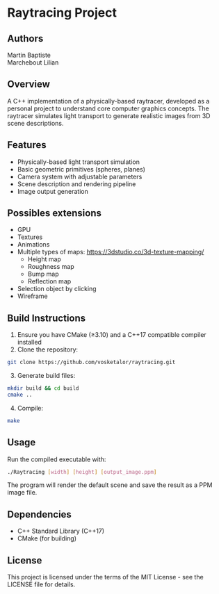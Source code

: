 # Raytracing Project

## Authors
Martin Baptiste
<br>Marchebout Lilian

## Overview
A C++ implementation of a physically-based raytracer, developed as a personal project to understand core computer graphics concepts. 
The raytracer simulates light transport to generate realistic images from 3D scene descriptions.

## Features
- Physically-based light transport simulation
- Basic geometric primitives (spheres, planes)
- Camera system with adjustable parameters
- Scene description and rendering pipeline
- Image output generation

## Possibles extensions
- GPU
- Textures
- Animations
- Multiple types of maps: https://3dstudio.co/3d-texture-mapping/
  - Height map
  - Roughness map
  - Bump map
  - Reflection map
- Selection object by clicking 
- Wireframe
  
## Build Instructions

1. Ensure you have CMake (≥3.10) and a C++17 compatible compiler installed
2. Clone the repository:
```bash
git clone https://github.com/vosketalor/raytracing.git
```
3. Generate build files:
```bash
mkdir build && cd build
cmake ..
```
4. Compile:
```bash
make
```

## Usage

Run the compiled executable with:
```bash
./Raytracing [width] [height] [output_image.ppm]
```

The program will render the default scene and save the result as a PPM image file.

## Dependencies

- C++ Standard Library (C++17)
- CMake (for building)

## License

This project is licensed under the terms of the MIT License - see the LICENSE file for details.